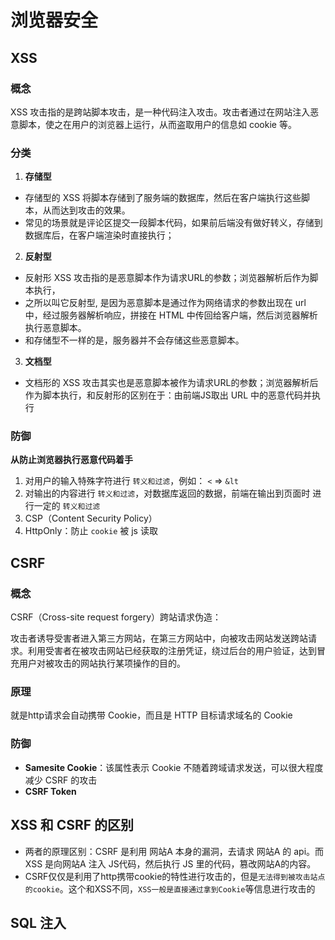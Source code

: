 # 浏览器安全

## XSS

### 概念

XSS 攻击指的是跨站脚本攻击，是一种代码注入攻击。攻击者通过在网站注入恶意脚本，使之在用户的浏览器上运行，从而盗取用户的信息如 cookie 等。

### 分类

1. **存储型**  
  - 存储型的 XSS 将脚本存储到了服务端的数据库，然后在客户端执行这些脚本，从而达到攻击的效果。
  - 常见的场景就是评论区提交一段脚本代码，如果前后端没有做好转义，存储到数据库后，在客户端渲染时直接执行；

2. **反射型**
  - 反射形 XSS 攻击指的是恶意脚本作为请求URL的参数；浏览器解析后作为脚本执行，
  - 之所以叫它反射型, 是因为恶意脚本是通过作为网络请求的参数出现在 url 中，经过服务器解析响应，拼接在 HTML 中传回给客户端，然后浏览器解析执行恶意脚本。
  - 和存储型不一样的是，服务器并不会存储这些恶意脚本。

3. **文档型**
  - 文档形的 XSS 攻击其实也是恶意脚本被作为请求URL的参数；浏览器解析后作为脚本执行，和反射形的区别在于：由前端JS取出 URL 中的恶意代码并执行

### 防御

**从防止浏览器执行恶意代码着手**

1. 对用户的输入特殊字符进行 `转义和过滤`，例如： `<` => `&lt`
2. 对输出的内容进行 `转义和过滤`，对数据库返回的数据，前端在输出到页面时 进行一定的 `转义和过滤`
3. CSP（Content Security Policy）
4. HttpOnly：防止 `cookie` 被 js 读取

## CSRF

### 概念

CSRF（Cross-site request forgery）跨站请求伪造：

攻击者诱导受害者进入第三方网站，在第三方网站中，向被攻击网站发送跨站请求。利用受害者在被攻击网站已经获取的注册凭证，绕过后台的用户验证，达到冒充用户对被攻击的网站执行某项操作的目的。


### 原理

就是http请求会自动携带 Cookie，而且是 HTTP 目标请求域名的 Cookie

### 防御

- **Samesite Cookie**：该属性表示 Cookie 不随着跨域请求发送，可以很大程度减少 CSRF 的攻击
- **CSRF Token**

## XSS 和 CSRF 的区别

- 两者的原理区别：CSRF 是利用 网站A 本身的漏洞，去请求 网站A 的 api。而 XSS 是向网站A 注入 JS代码，然后执行 JS 里的代码，篡改网站A的内容。
- CSRF仅仅是利用了http携带cookie的特性进行攻击的，但是`无法得到被攻击站点的cookie`。这个和XSS不同，`XSS一般是直接通过拿到Cookie`等信息进行攻击的

## SQL 注入
